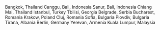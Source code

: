 Bangkok, Thailand
Canggu, Bali, Indonesia
Sanur, Bali, Indonesia
Chiang Mai, Thailand
Istanbul, Turkey
Tbilisi, Georgia
Belgrade, Serbia
Bucharest, Romania
Krakow, Poland
Cluj, Romania
Sofia, Bulgaria
Plovdiv, Bulgaria
Tirana, Albania
Berlin, Germany
Yerevan, Armenia
Kuala Lumpur, Malaysia